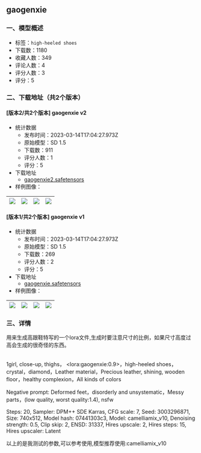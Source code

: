## gaogenxie
### 一、模型概述

- 标签：`high-heeled shoes`
- 下载数：1180
- 收藏人数：349
- 评论人数：4
- 评分人数：3
- 评分：5

### 二、下载地址（共2个版本）

#### [版本2/共2个版本] gaogenxie v2

- 统计数据
  - 发布时间：2023-03-14T17:04:27.973Z
  - 原始模型：SD 1.5
  - 下载数：911
  - 评分人数：1
  - 评分：5
- 下载地址
  - [gaogenxie2.safetensors](https://civitai.com/api/download/models/22938)
- 样例图像：

| <img src="https://image.civitai.com/xG1nkqKTMzGDvpLrqFT7WA/f13a1f72-e05f-47ee-889a-22fd35ba9700/width=450/251118.jpeg" /> | <img src="https://image.civitai.com/xG1nkqKTMzGDvpLrqFT7WA/5e64b7b4-733e-4623-e73e-ac2793117b00/width=450/251117.jpeg" /> | <img src="https://image.civitai.com/xG1nkqKTMzGDvpLrqFT7WA/17329548-4960-4a01-b005-13a8860b2900/width=450/251116.jpeg" /> | <img src="https://image.civitai.com/xG1nkqKTMzGDvpLrqFT7WA/bfa104e5-8836-4b09-d463-2f2c2d0b7000/width=450/251115.jpeg" /> |
| ---- | ---- | ---- | ---- |

#### [版本1/共2个版本] gaogenxie v1

- 统计数据
  - 发布时间：2023-03-14T17:04:27.973Z
  - 原始模型：SD 1.5
  - 下载数：269
  - 评分人数：2
  - 评分：5
- 下载地址
  - [gaogenxie.safetensors](https://civitai.com/api/download/models/22553)
- 样例图像：

| <img src="https://image.civitai.com/xG1nkqKTMzGDvpLrqFT7WA/66a72c9b-37dd-4d2b-cd77-6045cba32d00/width=450/248040.jpeg" /> | <img src="https://image.civitai.com/xG1nkqKTMzGDvpLrqFT7WA/ab9b7c87-6cf2-4f53-67fd-1f3db4679b00/width=450/248039.jpeg" /> | <img src="https://image.civitai.com/xG1nkqKTMzGDvpLrqFT7WA/5523887b-76ef-42e7-3f63-1278b7a06200/width=450/248038.jpeg" /> | <img src="https://image.civitai.com/xG1nkqKTMzGDvpLrqFT7WA/6a686420-5f89-46b0-b712-f326957db200/width=450/242737.jpeg" /> |
| ---- | ---- | ---- | ---- |


### 三、详情
<p>用来生成高跟鞋特写的一个lora文件,生成时要注意尺寸的比例，如果尺寸高度过高会生成的很奇怪的东西。</p><p></p><p><br />1girl, close-up, thighs， &lt;lora:gaogenxie:0.9&gt;，high-heeled shoes，crystal，diamond，Leather material，Precious leather, shining, wooden floor，healthy complexion，All kinds of colors</p><p>Negative prompt: Deformed feet，disorderly and unsystematic，Messy parts，(low quality, worst quality:1.4), nsfw</p><p>Steps: 20, Sampler: DPM++ SDE Karras, CFG scale: 7, Seed: 3003296871, Size: 740x512, Model hash: 07441303c3, Model: camelliamix_v10, Denoising strength: 0.5, Clip skip: 2, ENSD: 31337, Hires upscale: 2, Hires steps: 15, Hires upscaler: Latent</p><p></p><p>以上的是我测试的参数,可以参考使用,模型推荐使用:camelliamix_v10</p>